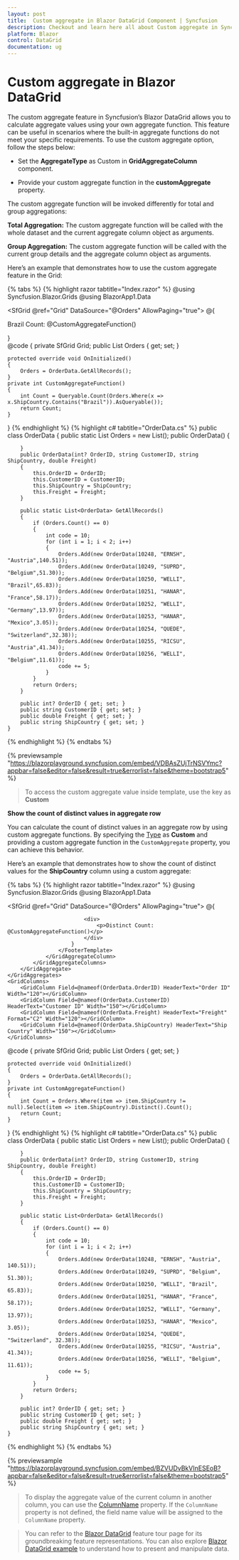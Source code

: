 ```yaml
---
layout: post
title:  Custom aggregate in Blazor DataGrid Component | Syncfusion
description: Checkout and learn here all about Custom aggregate in Syncfusion Blazor DataGrid component and much more details.
platform: Blazor
control: DataGrid
documentation: ug
---
```


# Custom aggregate in Blazor DataGrid

The custom aggregate feature in Syncfusion’s Blazor DataGrid allows you to calculate aggregate values using your own aggregate function. This feature can be useful in scenarios where the built-in aggregate functions do not meet your specific requirements. To use the custom aggregate option, follow the steps below:

* Set the **AggregateType** as Custom in **GridAggregateColumn** component.

* Provide your custom aggregate function in the **customAggregate** property.

The custom aggregate function will be invoked differently for total and group aggregations:

**Total Aggregation:** The custom aggregate function will be called with the whole dataset and the current aggregate column object as arguments.

**Group Aggregation:** The custom aggregate function will be called with the current group details and the aggregate column object as arguments.

Here’s an example that demonstrates how to use the custom aggregate feature in the Grid:

{% tabs %}
{% highlight razor tabtitle="Index.razor" %}
@using Syncfusion.Blazor.Grids
@using BlazorApp1.Data

<SfGrid @ref="Grid" DataSource="@Orders" AllowPaging="true">
   <GridAggregates>
    <GridAggregate>
            <GridAggregateColumns>
                <GridAggregateColumn Field=@nameof(OrderData.ShipCountry) Type="AggregateType.Custom" >
                    <FooterTemplate>
                        @{
                            <div>
                                <p>Brazil Count: @CustomAggregateFunction()</p>
                            </div>
                        }
                    </FooterTemplate>
                </GridAggregateColumn>
            </GridAggregateColumns>
        </GridAggregate>
    </GridAggregates>    
    <GridColumns>
        <GridColumn Field=@nameof(OrderData.OrderID) HeaderText="Order ID" Width="120"></GridColumn>
        <GridColumn Field=@nameof(OrderData.CustomerID) HeaderText="Customer ID" Width="150"></GridColumn>
        <GridColumn Field=@nameof(OrderData.Freight) HeaderText="Freight" Format="C2" Width="120"></GridColumn>
        <GridColumn Field=@nameof(OrderData.ShipCountry) HeaderText="Ship Country" Width="150"></GridColumn>
    </GridColumns>
</SfGrid>
@code {
    private SfGrid<OrderData> Grid;
    public List<OrderData> Orders { get; set; }
  
    protected override void OnInitialized()
    {
        Orders = OrderData.GetAllRecords();
    }
    private int CustomAggregateFunction()
    {
        int Count = Queryable.Count(Orders.Where(x => x.ShipCountry.Contains("Brazil")).AsQueryable());
        return Count;
    }    
}
{% endhighlight %}
{% highlight c# tabtitle="OrderData.cs" %}
    public class OrderData
    {
        public static List<OrderData> Orders = new List<OrderData>();
        public OrderData()
        {

        }
        public OrderData(int? OrderID, string CustomerID, string ShipCountry, double Freight)
        {
            this.OrderID = OrderID;
            this.CustomerID = CustomerID;   
            this.ShipCountry = ShipCountry;
            this.Freight = Freight;           
        }

        public static List<OrderData> GetAllRecords()
        {
            if (Orders.Count() == 0)
            {
                int code = 10;
                for (int i = 1; i < 2; i++)
                {
                    Orders.Add(new OrderData(10248, "ERNSH", "Austria",140.51));
                    Orders.Add(new OrderData(10249, "SUPRD", "Belgium",51.30));
                    Orders.Add(new OrderData(10250, "WELLI", "Brazil",65.83));
                    Orders.Add(new OrderData(10251, "HANAR", "France",58.17));
                    Orders.Add(new OrderData(10252, "WELLI", "Germany",13.97));
                    Orders.Add(new OrderData(10253, "HANAR", "Mexico",3.05));
                    Orders.Add(new OrderData(10254, "QUEDE", "Switzerland",32.38));
                    Orders.Add(new OrderData(10255, "RICSU", "Austria",41.34));
                    Orders.Add(new OrderData(10256, "WELLI", "Belgium",11.61));
                    code += 5;
                }
            }
            return Orders;
        }

        public int? OrderID { get; set; }
        public string CustomerID { get; set; }
        public double Freight { get; set; }
        public string ShipCountry { get; set; }
    }
{% endhighlight %}
{% endtabs %}

{% previewsample "https://blazorplayground.syncfusion.com/embed/VDBAsZUjTrNSVYmc?appbar=false&editor=false&result=true&errorlist=false&theme=bootstrap5" %}

> To access the custom aggregate value inside template, use the key as **Custom**

**Show the count of distinct values in aggregate row**

You can calculate the count of distinct values in an aggregate row by using custom aggregate functions. By specifying the [Type](https://help.syncfusion.com/cr/blazor/Syncfusion.Blazor.Grids.GridAggregateColumn.html#Syncfusion_Blazor_Grids_GridAggregateColumn_Type) as **Custom** and providing a custom aggregate function in the `CustomAggregate` property, you can achieve this behavior.

Here’s an example that demonstrates how to show the count of distinct values for the **ShipCountry** column using a custom aggregate:

{% tabs %}
{% highlight razor tabtitle="Index.razor" %}
@using Syncfusion.Blazor.Grids
@using BlazorApp1.Data

<SfGrid @ref="Grid" DataSource="@Orders" AllowPaging="true">
    <GridAggregates>
        <GridAggregate>
            <GridAggregateColumns>
                <GridAggregateColumn Field=@nameof(OrderData.ShipCountry) Type="AggregateType.Custom">
                    <FooterTemplate>
                        @{

                            <div>
                                <p>Distinct Count: @CustomAggregateFunction()</p>
                            </div>
                        }
                    </FooterTemplate>
                </GridAggregateColumn>
            </GridAggregateColumns>
        </GridAggregate>
    </GridAggregates>
    <GridColumns>
        <GridColumn Field=@nameof(OrderData.OrderID) HeaderText="Order ID" Width="120"></GridColumn>
        <GridColumn Field=@nameof(OrderData.CustomerID) HeaderText="Customer ID" Width="150"></GridColumn>
        <GridColumn Field=@nameof(OrderData.Freight) HeaderText="Freight" Format="C2" Width="120"></GridColumn>
        <GridColumn Field=@nameof(OrderData.ShipCountry) HeaderText="Ship Country" Width="150"></GridColumn>
    </GridColumns>
</SfGrid>

@code {
    private SfGrid<OrderData> Grid;
    public List<OrderData> Orders { get; set; }
  
    protected override void OnInitialized()
    {
        Orders = OrderData.GetAllRecords();
    }
    private int CustomAggregateFunction()
    {
        int Count = Orders.Where(item => item.ShipCountry != null).Select(item => item.ShipCountry).Distinct().Count();
        return Count;
    }   
}
{% endhighlight %}
{% highlight c# tabtitle="OrderData.cs" %}
    public class OrderData
    {
        public static List<OrderData> Orders = new List<OrderData>();
        public OrderData()
        {

        }
        public OrderData(int? OrderID, string CustomerID, string ShipCountry, double Freight)
        {
            this.OrderID = OrderID;
            this.CustomerID = CustomerID;   
            this.ShipCountry = ShipCountry;
            this.Freight = Freight;           
        }

        public static List<OrderData> GetAllRecords()
        {
            if (Orders.Count() == 0)
            {
                int code = 10;
                for (int i = 1; i < 2; i++)
                {
                    Orders.Add(new OrderData(10248, "ERNSH", "Austria", 140.51));
                    Orders.Add(new OrderData(10249, "SUPRD", "Belgium", 51.30));
                    Orders.Add(new OrderData(10250, "WELLI", "Brazil", 65.83));
                    Orders.Add(new OrderData(10251, "HANAR", "France", 58.17));
                    Orders.Add(new OrderData(10252, "WELLI", "Germany", 13.97));
                    Orders.Add(new OrderData(10253, "HANAR", "Mexico", 3.05));
                    Orders.Add(new OrderData(10254, "QUEDE", "Switzerland", 32.38));
                    Orders.Add(new OrderData(10255, "RICSU", "Austria", 41.34));
                    Orders.Add(new OrderData(10256, "WELLI", "Belgium", 11.61));
                    code += 5;
                }
            }
            return Orders;
        }

        public int? OrderID { get; set; }
        public string CustomerID { get; set; }
        public double Freight { get; set; }
        public string ShipCountry { get; set; }
    }
{% endhighlight %}
{% endtabs %}

{% previewsample "https://blazorplayground.syncfusion.com/embed/BZVUDvBkVInESEoB?appbar=false&editor=false&result=true&errorlist=false&theme=bootstrap5" %}

> To display the aggregate value of the current column in another column, you can use the [ColumnName](https://help.syncfusion.com/cr/blazor/Syncfusion.Blazor.Grids.GridAggregateColumn.html#Syncfusion_Blazor_Grids_GridAggregateColumn_ColumnName) property. If the `ColumnName` property is not defined, the field name value will be assigned to the `ColumnName` property.

> You can refer to the [Blazor DataGrid](https://www.syncfusion.com/blazor-components/blazor-datagrid) feature tour page for its groundbreaking feature representations. You can also explore [Blazor DataGrid example](https://blazor.syncfusion.com/demos/datagrid/overview?theme=bootstrap4) to understand how to present and manipulate data.